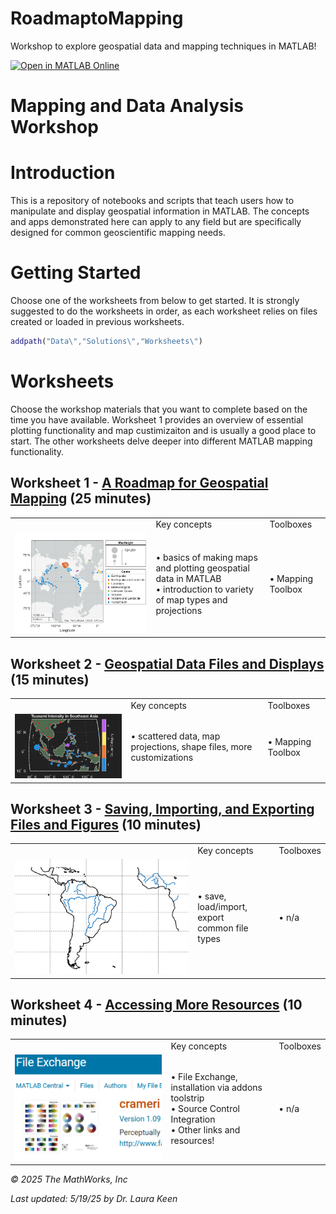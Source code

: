 # RoadmaptoMapping
Workshop to explore geospatial data and mapping techniques in MATLAB!

[![Open in MATLAB Online](https://www.mathworks.com/images/responsive/global/open-in-matlab-online.svg)](https://matlab.mathworks.com/open/github/v1?repo=drLKeen/RoadmaptoMapping&file=MainWorkshopMenu.mlx)



<a id="T_1fc2"></a>

# Mapping and Data Analysis Workshop
<a id="H_89eb"></a>

# Introduction

This is a repository of notebooks and scripts that teach users how to manipulate and display geospatial information in MATLAB. The concepts and apps demonstrated here can apply to any field but are specifically designed for common geoscientific mapping needs.

<a id="H_45b3"></a>

# Getting Started

Choose one of the worksheets from below to get started. It is strongly suggested to do the worksheets in order, as each worksheet relies on files created or loaded in previous worksheets.


```matlab
addpath("Data\","Solutions\","Worksheets\")
```
# Worksheets

Choose the workshop materials that you want to complete based on the time you have available. Worksheet 1 provides an overview of essential plotting functionality and map custimizaiton and is usually a good place to start. The other worksheets delve deeper into different MATLAB mapping functionality. 

## Worksheet 1 \- [A Roadmap for Geospatial Mapping](./Worksheets/Worksheet1.mlx) (25 minutes)
||||
| :-- | :-- | :-- |
|  | Key concepts  | Toolboxes   |
| ![image_0.png](./MainWorkshopMenu_media/image_0.png)  | • basics of making maps and plotting geospatial data in MATLAB <br> • introduction to variety of map types and projections  | • Mapping Toolbox   |

<a id="H_28e9"></a>

## Worksheet 2 \- [Geospatial Data Files and Displays](./Worksheets/Worksheet2.mlx) (15 minutes)
||||
| :-- | :-- | :-- |
|  | Key concepts  | Toolboxes   |
| ![image_1.png](./MainWorkshopMenu_media/image_1.png)  | • scattered data, map projections, shape files, more customizations  | • Mapping Toolbox   |

<a id="H_8540"></a>

## Worksheet 3 \- [Saving, Importing, and Exporting Files and Figures](./Worksheets/Worksheet3.mlx) (10 minutes)
||||
| :-- | :-- | :-- |
|  | Key concepts  | Toolboxes   |
| ![image_2.png](./MainWorkshopMenu_media/image_2.png)  | • save, load/import, export <br> common file types  | • n/a   |

## Worksheet 4 \- [Accessing More Resources](./Worksheets/Worksheet4.mlx) (10 minutes)
||||
| :-- | :-- | :-- |
|  | Key concepts  | Toolboxes   |
| ![image_3.png](./MainWorkshopMenu_media/image_3.png)  | • File Exchange, <br> installation via addons toolstrip <br> • Source Control Integration <br> • Other links and resources!  | • n/a   |


*© 2025 The MathWorks, Inc*


*Last updated: 5/19/25 by Dr. Laura Keen*


